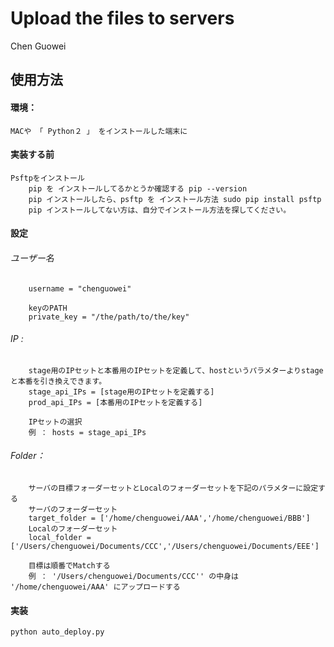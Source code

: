 # Upload the files to servers
 Chen Guowei

## 使用方法

#### 環境：
 	MACや 「 Python２ 」 をインストールした端末に

#### 実装する前
 	Psftpをインストール
 		pip を インストールしてるかとうか確認する pip --version
 		pip インストールしたら、psftp を インストール方法 sudo pip install psftp
 		pip インストールしてない方は、自分でインストール方法を探してください。

#### 設定
###### ユーザー名
 		username = "chenguowei"

 		keyのPATH
 		private_key = "/the/path/to/the/key"

###### IP :
 		stage用のIPセットと本番用のIPセットを定義して、hostというパラメターよりstageと本番を引き換えできます。
 		stage_api_IPs = [stage用のIPセットを定義する]
 		prod_api_IPs = [本番用のIPセットを定義する]

 		IPセットの選択
 		例 ： hosts = stage_api_IPs

###### Folder：
 		サーバの目標フォーダーセットとLocalのフォーダーセットを下記のパラメターに設定する
 		サーバのフォーダーセット
 		target_folder = ['/home/chenguowei/AAA','/home/chenguowei/BBB']
 		Localのフォーダーセット
 		local_folder = ['/Users/chenguowei/Documents/CCC','/Users/chenguowei/Documents/EEE']
		
 		目標は順番でMatchする
 		例 ： '/Users/chenguowei/Documents/CCC'' の中身は '/home/chenguowei/AAA' にアップロードする

#### 実装
 	python auto_deploy.py